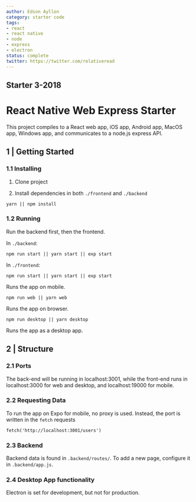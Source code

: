 ```yaml
---
author: Edson Ayllon
category: starter code
tags: 
- react
- react native
- node
- express
- electron
status: complete
twitter: https://twitter.com/relativeread
---
```


## Starter 3-2018 

# React Native Web Express Starter

This project compiles to a React web app, iOS app, Android app, MacOS app, Windows app, and communicates to a node.js express API. 


## 1 | Getting Started


### 1.1 Installing

1. Clone project

2. Install dependencies in both `./frontend` and `./backend`

```
yarn || npm install
```

### 1.2 Running

Run the backend first, then the frontend.

In `./backend`:

```
npm run start || yarn start || exp start
```


In `./frontend`:

```
npm run start || yarn start || exp start
```

Runs the app on mobile.


```
npm run web || yarn web
```

Runs the app on browser.

```
npm run desktop || yarn desktop
```

Runs the app as a desktop app.


## 2 | Structure

### 2.1 Ports

The back-end will be running in localhost:3001, while the front-end runs in
localhost:3000 for web and desktop, and localhost:19000 for mobile.

### 2.2 Requesting Data

To run the app on Expo for mobile, no proxy is used. Instead, the port is
written in the `fetch` requests

```
fetch('http://localhost:3001/users')
```

### 2.3 Backend

Backend data is found in `.backend/routes/`. To add a new page, configure it
in `.backend/app.js`.


### 2.4 Desktop App functionality

Electron is set for development, but not for production. 
